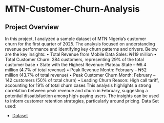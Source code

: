 # MTN-Customer-Churn-Analysis
## Project Overview

In this project, I analyzed a sample dataset of MTN Nigeria’s customer churn for the first quarter of 2025. The analysis focused on understanding revenue performance and identifying key churn patterns and drivers. Below are the key insights:
•	Total Revenue from Mobile Data Sales: ₦119 million
•	Total Customer Churn: 284 customers, representing 29% of the total customer base
•	State with the Highest Revenue: Plateau State – ₦9.4 million (4.7% of total revenue)
•	Peak Revenue Month: February – ₦52 million (43.7% of total revenue)
•	Peak Customer Churn Month: February – 142 customers (50% of total churn)
•	Leading Churn Reason: High call tariff, accounting for 19% of total churn cases
This analysis highlights a strong correlation between peak revenue and churn in February, suggesting a potential dissatisfaction among high-paying users. The insights can be used to inform customer retention strategies, particularly around pricing.
 Data Set used:
 - <a href= "https://github.com/goddy201/Goddy-s-Repository/blob/main/MTN%20Customer_Churn.xlsx"> Dataset</a>
